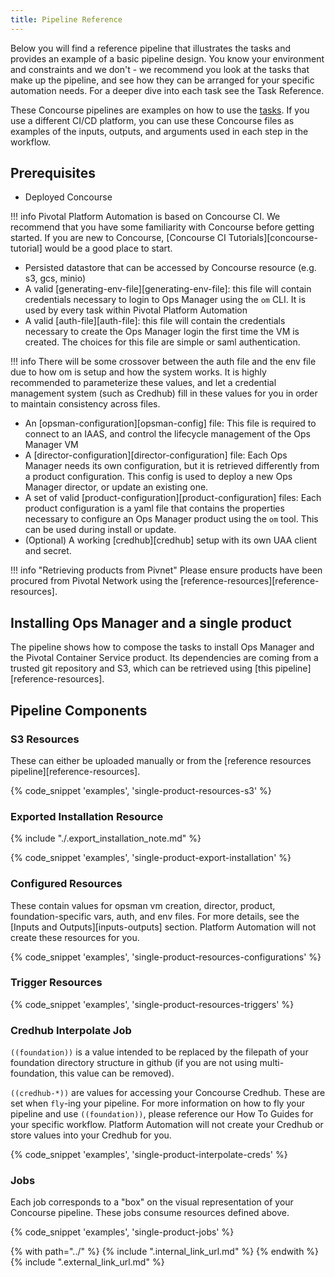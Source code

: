 ```yaml
---
title: Pipeline Reference
---
```


Below you will find a reference pipeline that illustrates the tasks and provides an example of a basic pipeline design. You know your environment and constraints and we don't - we recommend you look at the tasks that make up the pipeline, and see how they can be arranged for your specific automation needs. For a deeper dive into each task see the Task Reference.

These Concourse pipelines are examples on how to use the [tasks](../tasks.md). If you use a different CI/CD platform, you can use these Concourse files as examples of the inputs, outputs, and arguments used in each step in the workflow.

## Prerequisites

* Deployed Concourse

!!! info
    Pivotal Platform Automation is based on Concourse CI.
    We recommend that you have some familiarity with Concourse before getting started.
    If you are new to Concourse, [Concourse CI Tutorials][concourse-tutorial] would be a good place to start.

* Persisted datastore that can be accessed by Concourse resource (e.g. s3, gcs, minio)
* A valid [generating-env-file][generating-env-file]: this file will contain credentials necessary to login to Ops Manager using the `om` CLI.
It is used by every task within Pivotal Platform Automation
* A valid [auth-file][auth-file]: this file will contain the credentials necessary to create the Ops Manager login the first time
the VM is created. The choices for this file are simple or saml authentication.

!!! info
    There will be some crossover between the auth file and the env file due to how om is setup and how the system works. It is highly recommended to parameterize these values, and let a credential management system (such as Credhub) fill in these values for you in order to maintain consistency across files.

* An [opsman-configuration][opsman-config] file: This file is required to connect to an IAAS, and control the lifecycle management
 of the Ops Manager VM
* A [director-configuration][director-configuration] file: Each Ops Manager needs its own configuration, but it is retrieved differently from
a product configuration. This config is used to deploy a new Ops Manager director, or update an existing one.
* A set of valid [product-configuration][product-configuration] files: Each product configuration is a yaml file that contains the properties
necessary to configure an Ops Manager product using the `om` tool. This can be used during install or update.
* (Optional) A working [credhub][credhub] setup with its own UAA client and secret.


!!! info "Retrieving products from Pivnet"
    Please ensure products have been procured from Pivotal Network using the [reference-resources][reference-resources].

## Installing Ops Manager and a single product

The pipeline shows how to compose the tasks
to install Ops Manager and the Pivotal Container Service product.
Its dependencies are coming from a trusted git repository and S3,
which can be retrieved using [this pipeline][reference-resources].

## Pipeline Components

### S3 Resources

These can either be uploaded manually or from the [reference resources pipeline][reference-resources].

{% code_snippet 'examples', 'single-product-resources-s3' %}

### Exported Installation Resource

{% include "./.export_installation_note.md" %}

{% code_snippet 'examples', 'single-product-export-installation' %}

### Configured Resources

These contain values for
opsman vm creation, director, product, foundation-specific vars, auth, and env files.
For more details, see the [Inputs and Outputs][inputs-outputs] section.
Platform Automation will not create these resources for you.

{% code_snippet 'examples', 'single-product-resources-configurations' %}

### Trigger Resources

{% code_snippet 'examples', 'single-product-resources-triggers' %}

### Credhub Interpolate Job

`((foundation))` is a value
intended to be replaced by the filepath
of your foundation directory structure in github
(if you are not using multi-foundation, this value can be removed).

`((credhub-*))` are values for accessing your Concourse Credhub.
These are set when `fly`-ing your pipeline.
For more information on how to fly your pipeline
and use `((foundation))`,
please reference our How To Guides for your specific workflow.
Platform Automation will not create your Credhub or store values into your Credhub for you.

{% code_snippet 'examples', 'single-product-interpolate-creds' %}

### Jobs

Each job corresponds to a "box"
on the visual representation of your Concourse pipeline.
These jobs consume resources defined above.

{% code_snippet 'examples', 'single-product-jobs' %}


{% with path="../" %}
    {% include ".internal_link_url.md" %}
{% endwith %}
{% include ".external_link_url.md" %}
